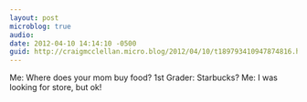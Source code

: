 ```yaml
---
layout: post
microblog: true
audio: 
date: 2012-04-10 14:14:10 -0500
guid: http://craigmcclellan.micro.blog/2012/04/10/t189793410947874816.html
---
```

Me: Where does your mom buy food?
1st Grader: Starbucks?
Me: I was looking for store, but ok!

